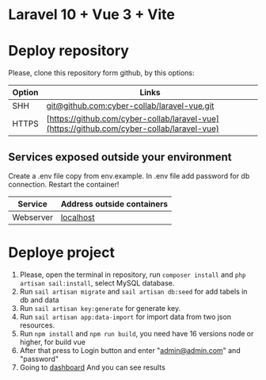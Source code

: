 # Laravel 10 + Vue 3 + Vite

# Deploy repository

Please, clone this repository form github, by this options:

| Option | Links                                                                                      |
| ------ | ------------------------------------------------------------------------------------------ |
| SHH    | [git@github.com:cyber-collab/laravel-vue.git](git@github.com:cyber-collab/laravel-vue.git) |
| HTTPS  | [https://github.com/cyber-collab/laravel-vue](https://github.com/cyber-collab/laravel-vue) |

## Services exposed outside your environment

Create a .env file copy from env.example.
In .env file add password for db connection.
Restart the container!

| Service   | Address outside containers    |
| --------- | ----------------------------- |
| Webserver | [localhost](http://localhost) |

# Deploye project

1. Please, open the terminal in repository, run `composer install` and `php artisan sail:install`, select MySQL database.
2. Run `sail artisan migrate` and `sail artisan db:seed` for add tabels in db and data
3. Run `sail artisan key:generate` for generate key.
4. Run `sail artisan app:data-import` for import data from two json resources.
5. Run `npm install` and `npm run build`, you need have 16 versions node or higher, for build vue
6. After that press to Login button and enter "admin@admin.com" and "password"
7. Going to [dashboard](http://localhost/dashboard) And you can see results
